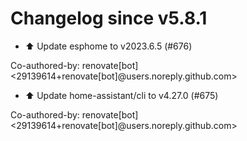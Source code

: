 # Changelog since v5.8.1
- ⬆️ Update esphome to v2023.6.5 (#676)

Co-authored-by: renovate[bot] <29139614+renovate[bot]@users.noreply.github.com> 
- ⬆️ Update home-assistant/cli to v4.27.0 (#675)

Co-authored-by: renovate[bot] <29139614+renovate[bot]@users.noreply.github.com> 
